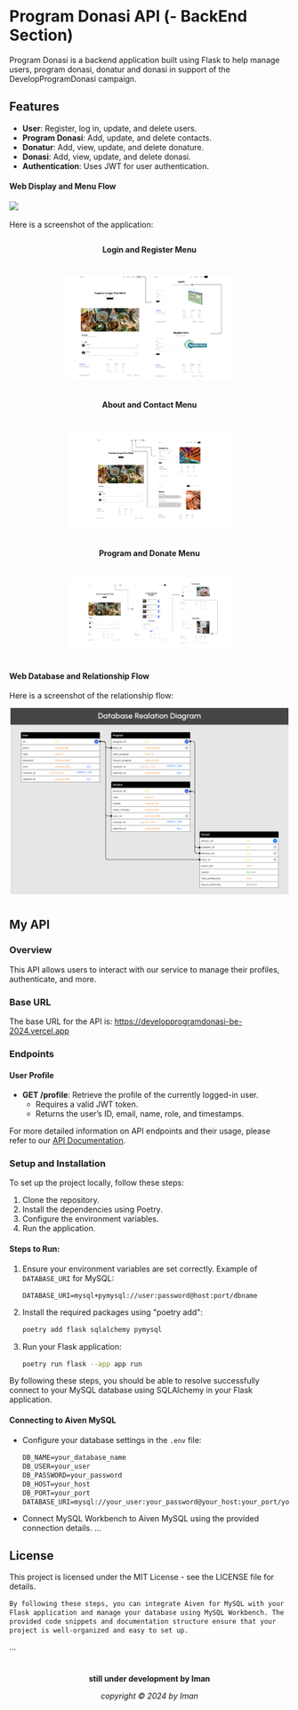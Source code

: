 # Program Donasi API (- BackEnd Section)

Program Donasi is a backend application built using Flask to help manage users, program donasi, donatur and donasi in support of the DevelopProgramDonasi campaign.

## Features

- **User**: Register, log in, update, and delete users.
- **Program Donasi**: Add, update, and delete contacts.
- **Donatur**: Add, view, update, and delete donature.
- **Donasi**: Add, view, update, and delete donasi.
- **Authentication**: Uses JWT for user authentication.



<h4>Web Display and Menu Flow</h4>
   <img  src="/documentation/Content Planning.png">
    <p>Here is a screenshot of the application:</p>
    <div style="display: flex; flex-direction: column; align-items: center; gap: 20px;">
        <p><b>Login and Register Menu</b></p>
        <img width="300" src="/documentation/Component 2 (1).png" alt="Component register">
        <p><b>About and Contact Menu</b></p>
        <img width="300" src="/documentation/Component about.png" alt="Component about">
         <p><b>Program and Donate Menu</b></p>
        <img width="300" src="/documentation/Componenet donate.png" alt="Component donate">
    </div>

#
<h4>Web Database and Relationship Flow</h4>
    <p>Here is a screenshot of the relationship flow:</p>
<div align="center">
   <img width="500" src="/documentation/Program Donasi Database.png">
</div>

#

## My API

### Overview

This API allows users to interact with our service to manage their profiles, authenticate, and more.

### Base URL

The base URL for the API is: https://developprogramdonasi-be-2024.vercel.app



### Endpoints

#### User Profile

- **GET /profile**: Retrieve the profile of the currently logged-in user.
  - Requires a valid JWT token.
  - Returns the user’s ID, email, name, role, and timestamps.

For more detailed information on API endpoints and their usage, please refer to our [API Documentation](https://documenter.getpostman.com/view/32137902/2sA3QqgspG).

### Setup and Installation

To set up the project locally, follow these steps:

1. Clone the repository.
2. Install the dependencies using Poetry.
3. Configure the environment variables.
4. Run the application.

#### Steps to Run:

1. Ensure your environment variables are set correctly. Example of `DATABASE_URI` for MySQL:
   ```plaintext
   DATABASE_URI=mysql+pymysql://user:password@host:port/dbname
   ```

2. Install the required packages using "poetry add":
   ```bash
   poetry add flask sqlalchemy pymysql
   ```

3. Run your Flask application:
   ```bash
   poetry run flask --app app run
   ```

By following these steps, you should be able to resolve successfully connect to your MySQL database using SQLAlchemy in your Flask application.


#### Connecting to Aiven MySQL

- Configure your database settings in the `.env` file:
  ```plaintext
  DB_NAME=your_database_name
  DB_USER=your_user
  DB_PASSWORD=your_password
  DB_HOST=your_host
  DB_PORT=your_port
  DATABASE_URI=mysql://your_user:your_password@your_host:your_port/your_database_name

- Connect MySQL Workbench to Aiven MySQL using the provided connection details.
...

## License

This project is licensed under the MIT License - see the LICENSE file for details.  

    By following these steps, you can integrate Aiven for MySQL with your Flask application and manage your database using MySQL Workbench. The provided code snippets and documentation structure ensure that your project is well-organized and easy to set up.

... 
#

<p align="center"><b>still under development by Iman</b></p>
<p align="center"><i>copyright &copy; 2024 by Iman</i></p>